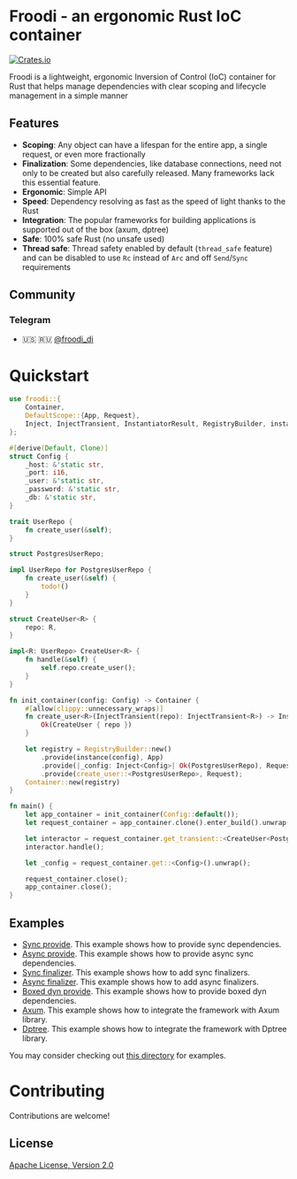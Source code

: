 # Froodi - an ergonomic Rust IoC container

[![Crates.io][crates-badge]][crates-url]

Froodi is a lightweight, ergonomic Inversion of Control (IoC) container for Rust that helps manage dependencies with clear scoping and lifecycle management in a simple manner

## Features

- **Scoping**: Any object can have a lifespan for the entire app, a single request, or even more fractionally
- **Finalization**: Some dependencies, like database connections, need not only to be created but also carefully released. Many frameworks lack this essential feature.
- **Ergonomic**: Simple API
- **Speed**: Dependency resolving as fast as the speed of light thanks to the Rust
- **Integration**: The popular frameworks for building applications is supported out of the box (axum, dptree)
- **Safe**: 100% safe Rust (no unsafe used)
- **Thread safe**: Thread safety enabled by default (`thread_safe` feature) and can be disabled to use `Rc` instead of `Arc` and off `Send`/`Sync` requirements

## Community
### Telegram
- 🇺🇸 🇷🇺 [@froodi_di](https://t.me/froodi_di)

# Quickstart
```rust
use froodi::{
    Container,
    DefaultScope::{App, Request},
    Inject, InjectTransient, InstantiatorResult, RegistryBuilder, instance,
};

#[derive(Default, Clone)]
struct Config {
    _host: &'static str,
    _port: i16,
    _user: &'static str,
    _password: &'static str,
    _db: &'static str,
}

trait UserRepo {
    fn create_user(&self);
}

struct PostgresUserRepo;

impl UserRepo for PostgresUserRepo {
    fn create_user(&self) {
        todo!()
    }
}

struct CreateUser<R> {
    repo: R,
}

impl<R: UserRepo> CreateUser<R> {
    fn handle(&self) {
        self.repo.create_user();
    }
}

fn init_container(config: Config) -> Container {
    #[allow(clippy::unnecessary_wraps)]
    fn create_user<R>(InjectTransient(repo): InjectTransient<R>) -> InstantiatorResult<CreateUser<R>> {
        Ok(CreateUser { repo })
    }

    let registry = RegistryBuilder::new()
        .provide(instance(config), App)
        .provide(|_config: Inject<Config>| Ok(PostgresUserRepo), Request)
        .provide(create_user::<PostgresUserRepo>, Request);
    Container::new(registry)
}

fn main() {
    let app_container = init_container(Config::default());
    let request_container = app_container.clone().enter_build().unwrap();

    let interactor = request_container.get_transient::<CreateUser<PostgresUserRepo>>().unwrap();
    interactor.handle();

    let _config = request_container.get::<Config>().unwrap();

    request_container.close();
    app_container.close();
}
```

## Examples
 - [Sync provide][examples/sync_provide]. This example shows how to provide sync dependencies.
 - [Async provide][examples/async_provide]. This example shows how to provide async sync dependencies.
 - [Sync finalizer][examples/sync_finalizer]. This example shows how to add sync finalizers.
 - [Async finalizer][examples/async_finalizer]. This example shows how to add async finalizers.
 - [Boxed dyn provide][examples/box_dyn_provide]. This example shows how to provide boxed dyn dependencies.
 - [Axum][examples/axum]. This example shows how to integrate the framework with Axum library.
 - [Dptree][examples/dptree]. This example shows how to integrate the framework with Dptree library.

You may consider checking out [this directory][examples] for examples.

# Contributing

Contributions are welcome!

## License
[Apache License, Version 2.0][license_apache]

[examples]: https://github.com/Desiders/froodi/tree/master/examples
[examples/sync_provide]: https://github.com/Desiders/froodi/tree/master/examples/sync_provide
[examples/async_provide]: https://github.com/Desiders/froodi/tree/master/examples/async_provide
[examples/sync_finalizer]: https://github.com/Desiders/froodi/tree/master/examples/sync_finalizer
[examples/async_finalizer]: https://github.com/Desiders/froodi/tree/master/examples/async_finalizer
[examples/box_dyn_provide]: https://github.com/Desiders/froodi/tree/master/examples/box_dyn_provide
[examples/axum]: https://github.com/Desiders/froodi/tree/master/examples/axum
[examples/dptree]: https://github.com/Desiders/froodi/tree/master/examples/dptree

[license_apache]: https://github.com/Desiders/froodi/blob/master/froodi/LICENSE
[docs]: https://docs.rs/froodi
[crates-badge]: https://img.shields.io/crates/v/froodi.svg
[crates-url]: https://crates.io/crates/froodi
